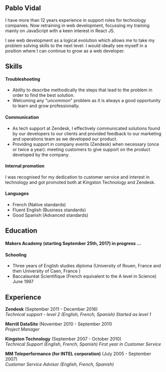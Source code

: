 ## Pablo Vidal

I have more than 12 years experience in support roles for technology companies. Now retraining in web development, focussing my training mainly on JavaScript with a keen interest in React JS.  

I see web development as a logical evolution which allows me to take my problem solving skills to the next level. I would ideally see myself in a position where I can continue to grow as a web developer.

## Skills

#### Troubleshooting

- Ability to describe methodically the steps that lead to the problem in order to find the best solution.
- Welcoming any "*uncommon*" problem as it is always a good opportunity to learn and grow professionally.


#### Communication

- As tech support at Zendesk, I effectively communicated solutions found by our developers to our clients and provided feedback to our marketing and operations team as we developed our product.
- Providing support in company events (Zendesk) when necessary (once or twice a year): meeting customers to give support on the product developed by the company.

#### Internal promotion

I was recognised for my dedication to customer service and interest in technology and got promoted both at Kingston Technology and Zendesk.

#### Languages

- French (Native standards)
- Fluent English (Business standards)
- Good Spanish (Advanced standards)


## Education

#### Makers Academy (starting September 25th, 2017) in progress ...


#### Schooling

- Three years of English studies diploma (University of Rouen, France and then University of Caen, France )
- Baccalauréat Scientifique (French equivalent to the A level in Science) June 1997


## Experience

**Zendesk** (September 2011 - December 2016)    
*Technical support - level 2 (English, French, Spanish) Started as level 1*

**Merrill DataSite** (November 2010 - September 2011)   
*Project Manager*  

**Kingston Technology** (September 2007 - October 2010)   
*Technical Support (English, French, Spanish) First year in Customer Service*  

**MM Teleperformance (for INTEL corporation)** (July 2005 - September 2007)   
*Customer Service Advisor (English, French, Spanish)*  
